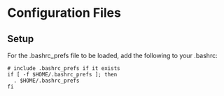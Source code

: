 # Configuration Files
## Setup
For the .bashrc\_prefs file to be loaded, add the following to your .bashrc:
```
# include .bashrc_prefs if it exists
if [ -f $HOME/.bashrc_prefs ]; then
  . $HOME/.bashrc_prefs
fi
```

